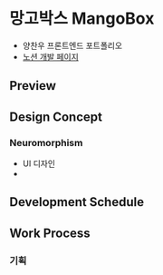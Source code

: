 # 망고박스 MangoBox

- 양찬우 프론트엔드 포트폴리오
- [노션 개발 페이지](https://www.notion.so/devcatfall/MangoBox-17d4997160c249928031db1c7577b8b7)

## Preview

## Design Concept

### Neuromorphism

- UI 디자인
-

## Development Schedule

## Work Process

### 기획

